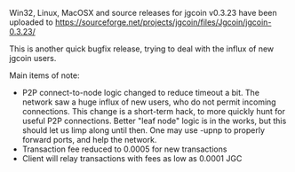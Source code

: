 Win32, Linux, MacOSX and source releases for jgcoin v0.3.23 have been uploaded to
https://sourceforge.net/projects/jgcoin/files/Jgcoin/jgcoin-0.3.23/

This is another quick bugfix release, trying to deal with the influx of new jgcoin users.

Main items of note:

* P2P connect-to-node logic changed to reduce timeout a bit.  The network saw a huge influx of new users, who do not permit incoming connections.  This change is a short-term hack, to more quickly hunt for useful P2P connections.  Better "leaf node" logic is in the works, but this should let us limp along until then.  One may use -upnp to properly forward ports, and help the network.
* Transaction fee reduced to 0.0005 for new transactions
* Client will relay transactions with fees as low as 0.0001 JGC
